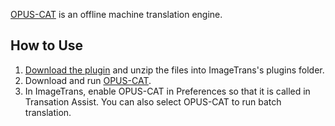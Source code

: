 [OPUS-CAT](https://helsinki-nlp.github.io/OPUS-CAT/) is an offline machine translation engine.


## How to Use


1. [Download the plugin](https://github.com/xulihang/ImageTrans-docs/files/8281319/opusMTplugin.zip) and unzip the files into ImageTrans's plugins folder.
2. Download and run [OPUS-CAT](https://helsinki-nlp.github.io/OPUS-CAT/).
3. In ImageTrans, enable OPUS-CAT in Preferences so that it is called in Transation Assist. You can also select OPUS-CAT to run batch translation.